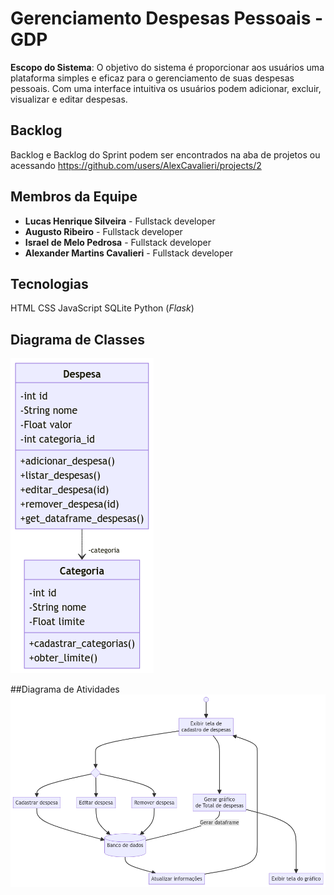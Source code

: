 # Gerenciamento Despesas Pessoais - GDP
**Escopo do Sistema**: O objetivo do sistema é proporcionar aos usuários uma plataforma simples e eficaz para o gerenciamento de suas despesas pessoais. Com uma interface intuitiva os usuários podem adicionar, excluir, visualizar e editar despesas.

## Backlog
Backlog e Backlog do Sprint podem ser encontrados na aba de projetos ou acessando https://github.com/users/AlexCavalieri/projects/2

## Membros da Equipe
- **Lucas Henrique Silveira** - Fullstack developer
- **Augusto Ribeiro** - Fullstack developer
- **Israel de Melo Pedrosa** - Fullstack developer
- **Alexander Martins Cavalieri** - Fullstack developer
 
## Tecnologias
  HTML
  CSS
  JavaScript
  SQLite
  Python (_Flask_)
  
## Diagrama de Classes
  <img src="img/ClassUML.png">

##Diagrama de Atividades
  <img src="img/FlowUML.png">
